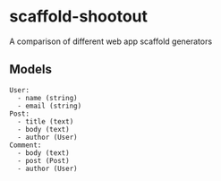 # scaffold-shootout
A comparison of different web app scaffold generators

## Models

```
User:
  - name (string)
  - email (string)
Post:
  - title (text)
  - body (text)
  - author (User)
Comment:
  - body (text)
  - post (Post)
  - author (User)
```

